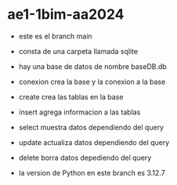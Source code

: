 # ae1-1bim-aa2024

* este es el branch main
* consta de una carpeta llamada sqlite
* hay una base de datos de nombre baseDB.db
* conexion crea la base y la conexion a la base
* create crea las tablas en la base
* insert agrega informacion a las tablas
* select muestra datos dependiendo del query
* update actualiza datos dependiendo del query
* delete borra datos depediendo del query

* la version de Python en este branch es 3.12.7
